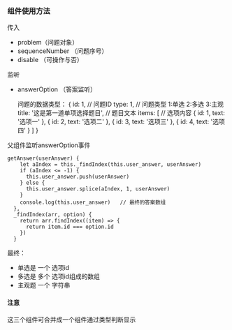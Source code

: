 ### 组件使用方法

传入

 - problem（问题对象）
 - sequenceNumber （问题序号）
 - disable  （可操作与否）

监听

 - answerOption （答案监听）


    问题的数据类型：
        {
          id: 1,                          // 问题ID
          type: 1,                        // 问题类型 1:单选 2:多选 3:主观
          title: '这是第一道单项选择题目',    // 题目文本
          items: [                        // 选项内容
            {
              id: 1,
              text: '选项一'
            },
            {
              id: 2,
              text: '选项二'
            },
            {
              id: 3,
              text: '选项三'
            },
            {
              id: 4,
              text: '选项四'
            }
          ]
        }

父组件监听answerOption事件

    getAnswer(userAnswer) {
        let aIndex = this._findIndex(this.user_answer, userAnswer)
        if (aIndex <= -1) {
          this.user_answer.push(userAnswer)
        } else {
          this.user_answer.splice(aIndex, 1, userAnswer)
        }
        console.log(this.user_answer)   // 最终的答案数组
      },
      _findIndex(arr, option) {
        return arr.findIndex((item) => {
          return item.id === option.id
        })
      }

最终：

  - 单选是 一个 选项id
  - 多选是 多个 选项id组成的数组
  - 主观题 一个 字符串



#### 注意

   这三个组件可合并成一个组件通过类型判断显示
